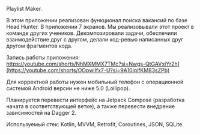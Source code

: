 Playlist Maker.

В этом приложении реализован функционал поиска вакансий по базе Head Hunter.  В приложении 7 экранов. Мы реализовывали этот проект в команде других учеников. Декомпозировали задачи, обеспечили взаимодействие друг с другом, делали код-ревью написанных друг другом фрагментов кода.

Запись работы приложения: https://youtube.com/shorts/NhMXMMX7TMc?si=Nwgs-QtGAVxiYr2h](https://youtube.com/shorts/OOpwiIfx7-U?si=9A10iqifKM83sZPb)

Для корректной работы нужен мобильный телефон с операционной системой Android версии не ниже 5.0 (Lollipop).

Планируется перевести интерфейс на Jetpack Compose (разработка начата в соответствующей ветке), а также перевести внедрение зависимостей на Dagger 2.

Используемый стек: Kotlin, MVVM, Retrofit, Coroutines, JSON, SQLite.
